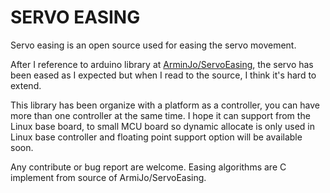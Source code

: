 # SERVO EASING
Servo easing is an open source used for easing the servo movement.

After I reference to arduino library at [ArminJo/ServoEasing](https://github.com/ArminJo/ServoEasing), the servo has been eased as I expected but when I read to the source, I think it's hard to extend.

This library has been organize with a platform as a controller, you can have more than one controller at the same time. I hope it can support from the Linux base board, to small MCU board so dynamic allocate is only used in Linux base controller and floating point support option will be available soon.

Any contribute or bug report are welcome. Easing algorithms are C implement from source of ArmiJo/ServoEasing.